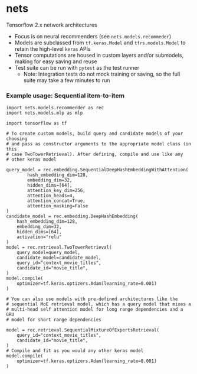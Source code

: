 # nets
Tensorflow 2.x network architectures

* Focus is on neural recommenders (see `nets.models.recommeder`)
* Models are subclassed from `tf.keras.Model` and `tfrs.models.Model` to retain the high-level `keras` APIs
* Tensor computations are housed in custom layers and/or submodels, making for easy saving and reuse
* Test suite can be run with `pytest` as the test runner
    * Note: Integration tests do not mock training or saving, so the full suite may take a few minutes to run

### Example usage: Sequential item-to-item
```
import nets.models.recommender as rec
import nets.models.mlp as mlp

import tensorflow as tf

# To create custom models, build query and candidate models of your choosing 
# and pass as constructor arguments to the appropriate model class (in this
# case TwoTowerRetrieval). After defining, compile and use like any
# other keras model

query_model = rec.embedding.SequentialDeepHashEmbeddingWithAttention(
        hash_embedding_dim=128,
        embedding_dim=32,
        hidden_dims=[64],
        attention_key_dim=256,
        attention_heads=4,
        attention_concat=True,
        attention_masking=False
)
candidate_model = rec.embedding.DeepHashEmbedding(
    hash_embedding_dim=128,
    embedding_dim=32,
    hidden_dims=[64],
    activation="relu"
)
model = rec.retrieval.TwoTowerRetrieval(
    query_model=query_model,
    candidate_model=candidate_model,
    query_id="context_movie_titles",
    candidate_id="movie_title",
)
model.compile(
    optimizer=tf.keras.optizers.Adam(learning_rate=0.001)
)

# You can also use models with pre-defined architectures like the
# sequential MoE retrieval model, which has a query model that mixes a
# multi-head self attention model for long range dependencies and a GRU
# model for short range dependencies

model = rec.retrieval.SequentialMixtureOfExpertsRetrieval(
    query_id="context_movie_titles",
    candidate_id="movie_title",
)
# Compile and fit as you would any other keras model
model.compile(
    optimizer=tf.keras.optizers.Adam(learning_rate=0.001)
)
```
